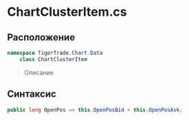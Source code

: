 
# ChartClusterItem.cs
## Расположение
```csharp
namespace TigerTrade.Chart.Data  
    class ChartClusterItem
```

> Описание

## Синтаксис
```csharp
public long OpenPos => this.OpenPosBid + this.OpenPosAsk;
```
